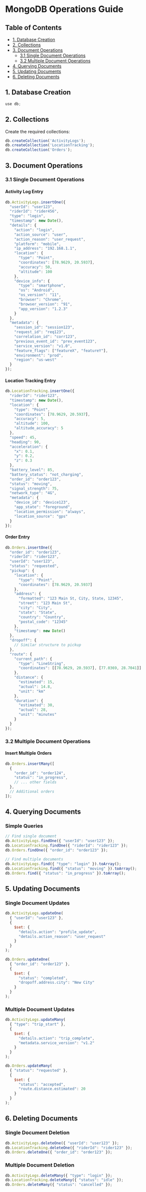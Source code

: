 # MongoDB Operations Guide

## Table of Contents
- [1. Database Creation](#1-database-creation)
- [2. Collections](#2-collections)
- [3. Document Operations](#3-document-operations)
  - [3.1 Single Document Operations](#31-single-document-operations)
  - [3.2 Multiple Document Operations](#32-multiple-document-operations)
- [4. Querying Documents](#4-querying-documents)
- [5. Updating Documents](#5-updating-documents)
- [6. Deleting Documents](#6-deleting-documents)

## 1. Database Creation
```javascript
use db;
```

## 2. Collections
Create the required collections:
```javascript
db.createCollection('ActivityLogs');
db.createCollection('LocationTracking');
db.createCollection('Orders');
```

## 3. Document Operations

### 3.1 Single Document Operations

#### Activity Log Entry
```javascript
db.ActivityLogs.insertOne({
  "userId": "user123",
  "riderId": "rider456",
  "type": "login",
  "timestamp": new Date(),
  "details": {
    "action": "login",
    "action_source": "user",
    "action_reason": "user_request",
    "platform": "mobile",
    "ip_address": "192.168.1.1",
    "location": {
      "type": "Point",
      "coordinates": [78.9629, 20.5937],
      "accuracy": 50,
      "altitude": 100
    },
    "device_info": {
      "type": "smartphone",
      "os": "Android",
      "os_version": "11",
      "browser": "Chrome",
      "browser_version": "91",
      "app_version": "1.2.3"
    }
  },
  "metadata": {
    "session_id": "session123",
    "request_id": "req123",
    "correlation_id": "corr123",
    "previous_event_id": "prev_event123",
    "service_version": "v1.0",
    "feature_flags": ["featureX", "featureY"],
    "environment": "prod",
    "region": "us-west"
  }
});
```

#### Location Tracking Entry
```javascript
db.LocationTracking.insertOne({
  "riderId": "rider123",
  "timestamp": new Date(),
  "location": {
    "type": "Point",
    "coordinates": [78.9629, 20.5937],
    "accuracy": 5,
    "altitude": 100,
    "altitude_accuracy": 5
  },
  "speed": 45,
  "heading": 90,
  "acceleration": {
    "x": 0.1,
    "y": 0.2,
    "z": 0.3
  },
  "battery_level": 85,
  "battery_status": "not_charging",
  "order_id": "order123",
  "status": "moving",
  "signal_strength": 75,
  "network_type": "4G",
  "metadata": {
    "device_id": "device123",
    "app_state": "foreground",
    "location_permission": "always",
    "location_source": "gps"
  }
});
```

#### Order Entry
```javascript
db.Orders.insertOne({
  "order_id": "order123",
  "riderId": "rider123",
  "userId": "user123",
  "status": "requested",
  "pickup": {
    "location": {
      "type": "Point",
      "coordinates": [78.9629, 20.5937]
    },
    "address": {
      "formatted": "123 Main St, City, State, 12345",
      "street": "123 Main St",
      "city": "City",
      "state": "State",
      "country": "Country",
      "postal_code": "12345"
    },
    "timestamp": new Date()
  },
  "dropoff": {
    // Similar structure to pickup
  },
  "route": {
    "current_path": {
      "type": "LineString",
      "coordinates": [[78.9629, 20.5937], [77.0369, 28.7041]]
    },
    "distance": {
      "estimated": 15,
      "actual": 14.8,
      "unit": "km"
    },
    "duration": {
      "estimated": 30,
      "actual": 28,
      "unit": "minutes"
    }
  }
});
```

### 3.2 Multiple Document Operations

#### Insert Multiple Orders
```javascript
db.Orders.insertMany([
  {
    "order_id": "order124",
    "status": "in_progress",
    // ... other fields
  },
  // Additional orders
]);
```

## 4. Querying Documents

### Simple Queries
```javascript
// Find single document
db.ActivityLogs.findOne({ "userId": "user123" });
db.LocationTracking.findOne({ "riderId": "rider123" });
db.Orders.findOne({ "order_id": "order123" });

// Find multiple documents
db.ActivityLogs.find({ "type": "login" }).toArray();
db.LocationTracking.find({ "status": "moving" }).toArray();
db.Orders.find({ "status": "in_progress" }).toArray();
```

## 5. Updating Documents

### Single Document Updates
```javascript
db.ActivityLogs.updateOne(
  { "userId": "user123" },
  { 
    $set: { 
      "details.action": "profile_update",
      "details.action_reason": "user_request"
    }
  }
);

db.Orders.updateOne(
  { "order_id": "order123" },
  {
    $set: {
      "status": "completed",
      "dropoff.address.city": "New City"
    }
  }
);
```

### Multiple Document Updates
```javascript
db.ActivityLogs.updateMany(
  { "type": "trip_start" },
  {
    $set: {
      "details.action": "trip_complete",
      "metadata.service_version": "v1.2"
    }
  }
);

db.Orders.updateMany(
  { "status": "requested" },
  {
    $set: {
      "status": "accepted",
      "route.distance.estimated": 20
    }
  }
);
```

## 6. Deleting Documents

### Single Document Deletion
```javascript
db.ActivityLogs.deleteOne({ "userId": "user123" });
db.LocationTracking.deleteOne({ "riderId": "rider123" });
db.Orders.deleteOne({ "order_id": "order123" });
```

### Multiple Document Deletion
```javascript
db.ActivityLogs.deleteMany({ "type": "login" });
db.LocationTracking.deleteMany({ "status": "idle" });
db.Orders.deleteMany({ "status": "cancelled" });
```
